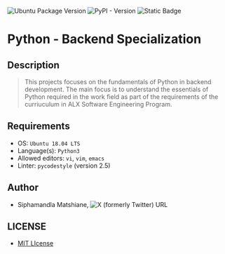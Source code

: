 ![Ubuntu Package Version](https://img.shields.io/ubuntu/v/ubuntu-wallpapers) ![PyPI - Version](https://img.shields.io/pypi/v/Django) ![Static Badge](https://img.shields.io/badge/Linter-pycodestyle-green)

# Python - Backend Specialization

## Description
> This projects focuses on the fundamentals of Python in backend development. The main focus is to understand the essentials of Python required in the work field as part of the requirements of the curriuculum in ALX Software Engineering Program.

## Requirements
- OS: `Ubuntu 18.04 LTS`
- Language(s): `Python3`
- Allowed editors: `vi`, `vim`, `emacs`
- Linter: `pycodestyle` (version 2.5)

## Author
- Siphamandla Matshiane, ![X (formerly Twitter) URL](https://img.shields.io/twitter/url?url=https%3A%2F%2Fx.com%2FSiphamandl76892)

## LICENSE
- [MIT LIcense](LICENSE)

